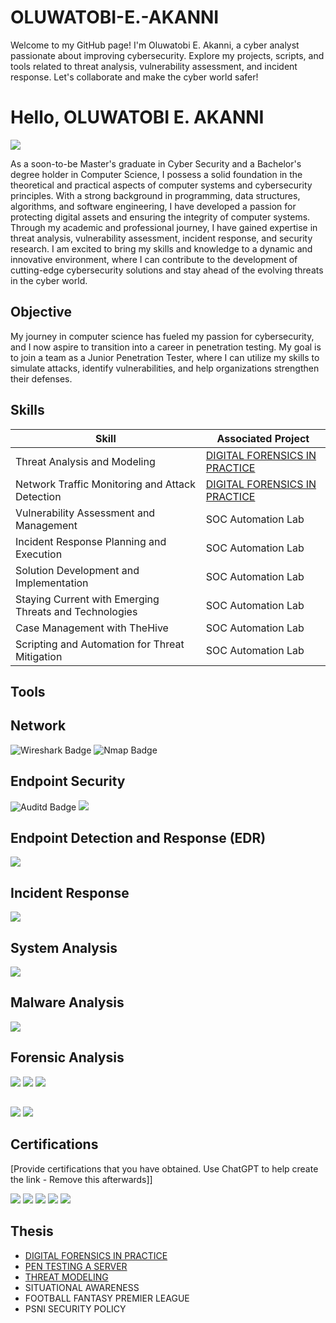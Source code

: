 # OLUWATOBI-E.-AKANNI
Welcome to my GitHub page! I'm Oluwatobi E. Akanni, a cyber analyst passionate about improving cybersecurity. Explore my projects, scripts, and tools related to threat analysis, vulnerability assessment, and incident response. Let's collaborate and make the cyber world safer!

# Hello, OLUWATOBI E. AKANNI
<a href="https://www.linkedin.com/in/akanni-oluwatobi"><img src="https://img.shields.io/badge/-LinkedIn-0072b1?&style=for-the-badge&logo=linkedin&logoColor=white" /></a>

As a soon-to-be Master's graduate in Cyber Security and a Bachelor's degree holder in Computer Science, I possess a solid foundation in the theoretical and practical aspects of computer systems and cybersecurity principles. With a strong background in programming, data structures, algorithms, and software engineering, I have developed a passion for protecting digital assets and ensuring the integrity of computer systems. Through my academic and professional journey, I have gained expertise in threat analysis, vulnerability assessment, incident response, and security research. I am excited to bring my skills and knowledge to a dynamic and innovative environment, where I can contribute to the development of cutting-edge cybersecurity solutions and stay ahead of the evolving threats in the cyber world.

## Objective

My journey in computer science has fueled my passion for cybersecurity, and I now aspire to transition into a career in penetration testing. My goal is to join a team as a Junior Penetration Tester, where I can utilize my skills to simulate attacks, identify vulnerabilities, and help organizations strengthen their defenses.

## Skills

| Skill                                         | Associated Project         |
|-----------------------------------------------|----------------------------|
| Threat Analysis and Modeling          | <a href="https://github.com/OluwatobiEAkanni/DIGITAL-FORENSICS-IN-PRACTICE/tree/main">DIGITAL FORENSICS IN PRACTICE</a>|
| Network Traffic Monitoring and Attack Detection | <a href="https://github.com/OluwatobiEAkanni/OLUWATOBI-E.-AKANNI/edit/main/README.md"> DIGITAL FORENSICS IN PRACTICE</a>|
| Vulnerability Assessment and Management        | SOC Automation Lab|
| Incident Response Planning and Execution      | SOC Automation Lab|
| Solution Development and Implementation      | SOC Automation Lab|
| Staying Current with Emerging Threats and Technologies      | SOC Automation Lab|
| Case Management with TheHive                  | SOC Automation Lab|
| Scripting and Automation for Threat Mitigation | SOC Automation Lab|

## Tools

## Network
<div>
    <img src="https://img.shields.io/badge/-Wireshark-1679A7?&style=for-the-badge&logo=Wireshark&logoColor=white" alt="Wireshark Badge" />
   <img src="https://img.shields.io/badge/-Suricata-EF3B2D?&style=for-the-badge&logo=Suricata&logoColor=white" alt="Nmap Badge" />
</div>
    
## Endpoint Security 

<div>
  <img src="https://img.shields.io/badge/-Auditd-00A4EF?&style=for-the-badge&logo=Microsoft&logoColor=white" alt="Auditd Badge" />
    <img src="https://img.shields.io/badge/-Sysmon-4B275F?&style=for-the-badge&logo=Velociraptor&logoColor=white" />
</div>

 ##  Endpoint Detection and Response (EDR)
<div>
    <img src="https://img.shields.io/badge/-Elastic Endpoint-00A4EF?&style=for-the-badge&logo=Microsoft&logoColor=white" />
</div>

## Incident Response
<div>
    <img src="https://img.shields.io/badge/-Volatility-00A4EF?&style=for-the-badge&logo=Microsoft&logoColor=white" />
</div>

## System Analysis
<div>
    <img src="https://img.shields.io/badge/-Sysinternals-00A4EF?&style=for-the-badge&logo=Microsoft&logoColor=white" />
</div>

## Malware Analysis
<div>
    <img src="https://img.shields.io/badge/-Burp Suite-00A4EF?&style=for-the-badge&logo=Microsoft&logoColor=white" />
</div>

## Forensic Analysis
<div>
    <img src="https://img.shields.io/badge/-Autopsy-00A4EF?&style=for-the-badge&logo=Microsoft&logoColor=white" />
    <img src="https://img.shields.io/badge/-AccessData FTK Imager-00A4EF?&style=for-the-badge&logo=Microsoft&logoColor=white" />
    <img src="https://img.shields.io/badge/-CaseNotes Professional-00A4EF?&style=for-the-badge&logo=Microsoft&logoColor=white" />
</div>

## 
<div>
    <img src="https://img.shields.io/badge/-ELK Stack (Elasticsearch, Logstash, Kibana)-0078D4?&style=for-the-badge&logo=Microsoft&logoColor=white" />
    <img src="https://img.shields.io/badge/-OSSIM (Open Source SIEM)-000000?&style=for-the-badge&logo=Splunk&logoColor=white" />
</div>

## Certifications
[Provide certifications that you have obtained. Use ChatGPT to help create the link - Remove this afterwards]]
<div>
<img src="https://img.shields.io/badge/-Security%2B-FF0000?&style=for-the-badge&logo=CompTIA&logoColor=white" />
<img src="https://img.shields.io/badge/-Network%2B-007ACC?&style=for-the-badge&logo=CompTIA&logoColor=white" />
<img src="https://img.shields.io/badge/-A%2B-4D4D4D?&style=for-the-badge&logo=CompTIA&logoColor=white" />
<img src="https://img.shields.io/badge/-CDSA-006400?&style=for-the-badge&logoColor=white" />
<img src="https://img.shields.io/badge/-CCD-000080?&style=for-the-badge&logoColor=white" />
</div>

## Thesis
- <a href="https://github.com/OluwatobiEAkanni/DIGITAL-FORENSICS-IN-PRACTICE/tree/main">DIGITAL FORENSICS IN PRACTICE</a>
- <a href="https://github.com/OluwatobiEAkanni/PEN-TESTING-A-SERVER"> PEN TESTING A SERVER</a>
- <a href="https://github.com/OluwatobiEAkanni/THREAT-MODELING/tree/main">THREAT MODELING   </a>
- SITUATIONAL AWARENESS
- FOOTBALL FANTASY PREMIER LEAGUE
- PSNI SECURITY POLICY

